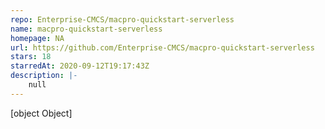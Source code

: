 ```yaml
---
repo: Enterprise-CMCS/macpro-quickstart-serverless
name: macpro-quickstart-serverless
homepage: NA
url: https://github.com/Enterprise-CMCS/macpro-quickstart-serverless
stars: 18
starredAt: 2020-09-12T19:17:43Z
description: |-
    null
---
```


[object Object]
